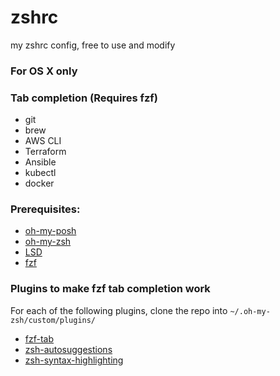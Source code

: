 # zshrc
my zshrc config, free to use and modify

### For OS X only

### Tab completion (Requires fzf)

* git
* brew
* AWS CLI
* Terraform
* Ansible
* kubectl
* docker

### Prerequisites:

- [oh-my-posh](https://github.com/JanDeDobbeleer/oh-my-posh)
- [oh-my-zsh](https://ohmyz.sh/)
- [LSD](https://github.com/Peltoche/lsd)
- [fzf](https://github.com/junegunn/fzf)

### Plugins to make fzf tab completion work
For each of the following plugins, clone the repo into `~/.oh-my-zsh/custom/plugins/`

- [fzf-tab](https://github.com/Aloxaf/fzf-tab)
- [zsh-autosuggestions](https://github.com/zsh-users/zsh-autosuggestions)
- [zsh-syntax-highlighting](https://github.com/zsh-users/zsh-syntax-highlighting)

